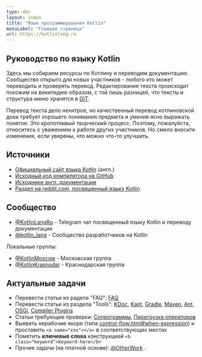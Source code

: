```yaml
---
type: doc
layout: index
title: "Язык программирования Kotlin"
menuLabel: "Главная страница"
url: https://kotlinlang.ru
---
```



## Руководство по языку Kotlin

Здесь мы собираем ресурсы по Котлину и переводим документацию. Сообщество открыто для новых участников - любого кто может переводить и проверять перевод. Редактирование текста происходит похожим на википедию образом, с той лишь разницей, что тексты и структура меню хранятся в [GIT](https://github.com/phplego/kotlinlang.ru).

Перевод текста дело нехитрое, но качественный перевод котлиновской доки требует хорошего понимания предмета и умения ясно выражать понятое. Это кропотливый творческий процесс. Поэтому, пожалуйста, относитесь с уважением к работе других участников. Но смело вносите изменения, если уверены, что можно что-то улучшить.


## Источники

* [Официальный сайт языка Kotlin](https://kotlinlang.org) (англ.)
* [Исходный код компилятора на GitHub](https://github.com/JetBrains/kotlin)
* [Исходники англ. документации](https://github.com/JetBrains/kotlin-web-site/tree/master/pages/docs/reference)
* [Раздел на reddit.com, посвященный языку Kotlin](https://www.reddit.com/r/Kotlin)

## Сообщество
* [@KotlinLangRu](https://t.me/KotlinLangRu) - Telegram чат посвященный языку Kotlin и переводу документации
* [@kotlin_lang](https://t.me/kotlin_lang) - Сообщество разработчиков на Kotlin
 
 Локальные группы:
* [@KotlinMoscow](https://t.me/KotlinMoscow) - Московская группа
* [@KotlinKrasnodar](https://t.me/KotlinKrasnodar) - Краснодарская группа

## Актуальные задачи
* Перевести статьи из радела "FAQ": [FAQ](https://kotlinlang.org/docs/reference/faq.html)
* Перевести статьи из раздела "Tools": [KDoc](https://kotlinlang.org/docs/reference/kotlin-doc.html), [Kapt](https://kotlinlang.org/docs/reference/kapt.html), [Gradle](https://kotlinlang.org/docs/reference/using-gradle.html), [Maven](https://kotlinlang.org/docs/reference/using-maven.html), [Ant](https://kotlinlang.org/docs/reference/using-ant.html), [OSGi](https://kotlinlang.org/docs/reference/kotlin-osgi.html), [Compiler Plugins](https://kotlinlang.org/docs/reference/compiler-plugins.html)
* Статьи требующие проверки: [Сопрограммы](/docs/reference/coroutines.html), [Перегрузка операторов](https://kotlinlang.ru/docs/reference/operator-overloading.html)
* Выявить нерабочие якоря (типа [control-flow.html#when-expression](/docs/reference/control-flow.html#when-expression)) и проставить `<a name="xxx"></a>` в соответствующих местах
* Пометить <b class="keyword">ключевые слова</b> конструкцией `<b class="keyword">keyword-here</b>`
* Прочие задачи (на платной основе): [@OtherWork](https://t.me/OtherWork) . 

